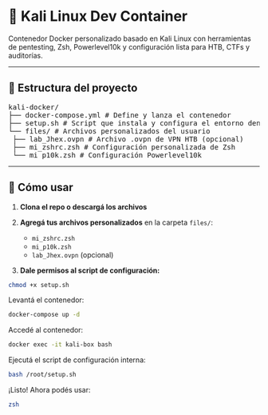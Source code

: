 # 🐚 Kali Linux Dev Container

Contenedor Docker personalizado basado en Kali Linux con herramientas de pentesting, Zsh, Powerlevel10k y configuración lista para HTB, CTFs y auditorías.

---

## 📁 Estructura del proyecto

<pre>kali-docker/
├── docker-compose.yml # Define y lanza el contenedor
├── setup.sh # Script que instala y configura el entorno dentro del contenedor
└── files/ # Archivos personalizados del usuario
 ├── lab_Jhex.ovpn # Archivo .ovpn de VPN HTB (opcional)
 ├── mi_zshrc.zsh # Configuración personalizada de Zsh
 └── mi_p10k.zsh # Configuración Powerlevel10k
</pre>
   
---

## 🚀 Cómo usar

1. **Clona el repo o descargá los archivos**

2. **Agregá tus archivos personalizados** en la carpeta `files/`:
   - `mi_zshrc.zsh`
   - `mi_p10k.zsh`
   - `lab_Jhex.ovpn` (opcional)

3. **Dale permisos al script de configuración:**

```bash
chmod +x setup.sh
```
Levantá el contenedor:
```bash
docker-compose up -d
```
Accedé al contenedor:

```bash
docker exec -it kali-box bash
```
Ejecutá el script de configuración interna:

```bash
bash /root/setup.sh
```
¡Listo! Ahora podés usar:

```bash
zsh
```
